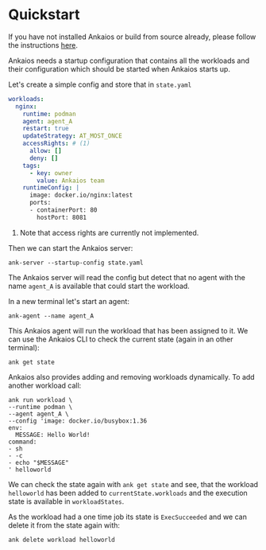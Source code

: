 # Quickstart

If you have not installed Ankaios or build from source already, please follow the instructions [here](installation.md). 

Ankaios needs a startup configuration that contains all the workloads and their
configuration which should be started when Ankaios starts up.

Let's create a simple config and store that in `state.yaml`

```yaml
workloads:
  nginx:
    runtime: podman
    agent: agent_A
    restart: true
    updateStrategy: AT_MOST_ONCE
    accessRights: # (1)
      allow: []
      deny: []
    tags:
      - key: owner
        value: Ankaios team
    runtimeConfig: |
      image: docker.io/nginx:latest
      ports:
      - containerPort: 80
        hostPort: 8081
```

1.  Note that access rights are currently not implemented.

Then we can start the Ankaios server:

```shell
ank-server --startup-config state.yaml
```

The Ankaios server will read the config but detect that no agent with the name
`agent_A` is available that could start the workload.

In a new terminal let's start an agent:

```shell
ank-agent --name agent_A
```

This Ankaios agent will run the workload that has been assigned to it. We can
use the Ankaios CLI to check the current state (again in an other terminal):

```shell
ank get state
```

Ankaios also provides adding and removing workloads dynamically.
To add another workload call:

```shell
ank run workload \
--runtime podman \
--agent agent_A \
--config 'image: docker.io/busybox:1.36
env:
  MESSAGE: Hello World!
command:
- sh
- -c
- echo "$MESSAGE"
' helloworld
```

We can check the state again with `ank get state` and see, that the workload
`helloworld` has been added to `currentState.workloads` and the execution
state is available in `workloadStates`.

As the workload had a one time job its state is `ExecSucceeded` and we can 
delete it from the state again with:

```shell
ank delete workload helloworld
```
